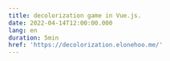 ```yaml
---
title: decolorization game in Vue.js.
date: 2022-04-14T12:00:00.000
lang: en
duration: 5min
href: 'https://decolorization.elonehoo.me/'
---
```




